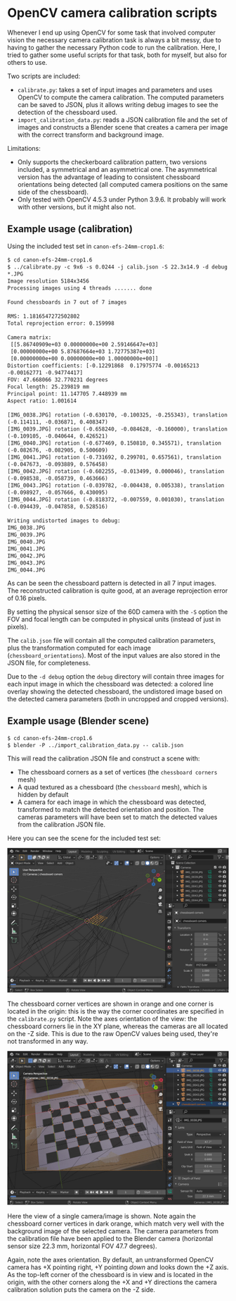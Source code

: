 # OpenCV camera calibration scripts

Whenever I end up using OpenCV for some task that involved computer vision
the necessary camera calibration task is always a bit messy, due to having to
gather the necessary Python code to run the calibration. Here, I tried to gather
some useful scripts for that task, both for myself, but also for others to use.

Two scripts are included:

- `calibrate.py`: takes a set of input images and parameters and uses OpenCV to
  compute the camera calibration. The computed parameters can be saved to JSON,
  plus it allows writing debug images to see the detection of the chessboard used.
- `import_calibration_data.py`: reads a JSON calibration file and the set of images
  and constructs a Blender scene that creates a camera per image with the correct
  transform and background image.
  
Limitations:

- Only supports the checkerboard calibration pattern, two versions included, a
  symmetrical and an asymmetrical one. The asymmetrical version has the advantage
  of leading to consistent chessboard orientations being detected (all computed 
  camera positions on the same side of the chessboard).
- Only tested with OpenCV 4.5.3 under Python 3.9.6. It probably will work with
  other versions, but it might also not.

## Example usage (calibration)

Using the included test set in `canon-efs-24mm-crop1.6`:

```
$ cd canon-efs-24mm-crop1.6
$ ../calibrate.py -c 9x6 -s 0.0244 -j calib.json -S 22.3x14.9 -d debug *.JPG
Image resolution 5184x3456
Processing images using 4 threads ....... done

Found chessboards in 7 out of 7 images

RMS: 1.1816547272502802
Total reprojection error: 0.159998

Camera matrix:
 [[5.86740909e+03 0.00000000e+00 2.59146647e+03]
 [0.00000000e+00 5.87687664e+03 1.72775387e+03]
 [0.00000000e+00 0.00000000e+00 1.00000000e+00]]
Distortion coefficients: [-0.12291868  0.17975774 -0.00165213 -0.00162771 -0.94774417]
FOV: 47.668066 32.770231 degrees
Focal length: 25.239819 mm
Principal point: 11.147705 7.448939 mm
Aspect ratio: 1.001614

[IMG_0038.JPG] rotation (-0.630170, -0.100325, -0.255343), translation (-0.114111, -0.036871, 0.408347)
[IMG_0039.JPG] rotation (-0.658240, -0.084628, -0.160000), translation (-0.109105, -0.040644, 0.426521)
[IMG_0040.JPG] rotation (-0.677469, 0.150810, 0.345571), translation (-0.082676, -0.082905, 0.500609)
[IMG_0041.JPG] rotation (-0.731692, 0.299701, 0.657561), translation (-0.047673, -0.093889, 0.576458)
[IMG_0042.JPG] rotation (-0.602255, -0.013499, 0.000046), translation (-0.098538, -0.058739, 0.463666)
[IMG_0043.JPG] rotation (-0.039782, -0.004438, 0.005338), translation (-0.098927, -0.057666, 0.430095)
[IMG_0044.JPG] rotation (-0.818372, -0.007559, 0.001030), translation (-0.094439, -0.047858, 0.528516)

Writing undistorted images to debug:
IMG_0038.JPG
IMG_0039.JPG
IMG_0040.JPG
IMG_0041.JPG
IMG_0042.JPG
IMG_0043.JPG
IMG_0044.JPG
```

As can be seen the chessboard pattern is detected in all 7 input images. The
reconstructed calibration is quite good, at an average reprojection error of 0.16 pixels.

By setting the physical sensor size of the 60D camera with the `-S` option the
FOV and focal length can be computed in physical units (instead of just in pixels).

The `calib.json` file will contain all the computed calibration parameters, plus 
the transformation computed for each image (`chessboard_orientations`). 
Most of the input values are also stored in the JSON file, for completeness.

Due to the `-d debug` option the `debug` directory will contain three images for
each input image in which the chessboard was detected: a colored line overlay showing
the detected chessboard, the undistored image based on the detected camera parameters (both
in uncropped and cropped versions).

## Example usage (Blender scene)

```
$ cd canon-efs-24mm-crop1.6
$ blender -P ../import_calibration_data.py -- calib.json
```

This will read the calibration JSON file and construct a scene with:

- The chessboard corners as a set of vertices (the `chessboard corners` mesh)
- A quad textured as a chessboard (the `chessboard` mesh), which is hidden by default
- A camera for each image in which the chessboard was detected, transformed
  to match the detected orientation and position. The cameras parameters will
  have been set to match the detected values from the calibration JSON file.

Here you can see the scene for the included test set:

![](blender-import1.jpg)

The chessboard corner vertices are shown in orange and one corner is located
in the origin: this is the way the corner coordinates are specified in the
`calibrate.py` script. Note the axes orientation of the view: the chessboard corners 
lie in the XY plane, whereas the cameras are all located on the -Z side. This is due
to the raw OpenCV values being used, they're not transformed in any way.

![](blender-import2.jpg)

Here the view of a single camera/image is shown. Note again the chessboard corner 
vertices in dark orange, which match very well with the background image of the 
selected camera. The camera parameters from the calibration file have been applied
to the Blender camera (horizontal sensor size 22.3 mm, horizontal FOV 47.7 degrees).

Again, note the axes orientation. By default, an untransformed OpenCV camera 
has +X pointing right, +Y pointing *down* and looks down the +Z axis.
As the top-left corner of the chessboard is in view and is located in the origin,
with the other corners along the +X and +Y directions the camera calibration
solution puts the camera on the -Z side.

